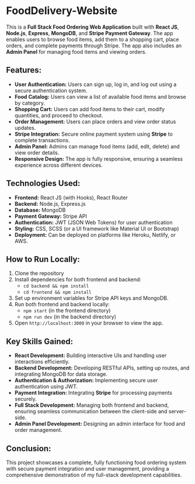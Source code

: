 ﻿# FoodDelivery-Website
This is a **Full Stack Food Ordering Web Application** built with **React JS**, **Node.js**, **Express**, **MongoDB**, and **Stripe Payment Gateway**. The app enables users to browse food items, add them to a shopping cart, place orders, and complete payments through Stripe. The app also includes an **Admin Panel** for managing food items and viewing orders.

## Features:
- **User Authentication:** Users can sign up, log in, and log out using a secure authentication system.
- **Food Catalog:** Users can view a list of available food items and browse by category.
- **Shopping Cart:** Users can add food items to their cart, modify quantities, and proceed to checkout.
- **Order Management:** Users can place orders and view order status updates.
- **Stripe Integration:** Secure online payment system using **Stripe** to complete transactions.
- **Admin Panel:** Admins can manage food items (add, edit, delete) and view order details.
- **Responsive Design:** The app is fully responsive, ensuring a seamless experience across different devices.

## Technologies Used:
- **Frontend:** React JS (with Hooks), React Router
- **Backend:** Node.js, Express.js
- **Database:** MongoDB
- **Payment Gateway:** Stripe API
- **Authentication:** JWT (JSON Web Tokens) for user authentication
- **Styling:** CSS, SCSS (or a UI framework like Material UI or Bootstrap)
- **Deployment:** Can be deployed on platforms like Heroku, Netlify, or AWS.

## How to Run Locally:
1. Clone the repository
2. Install dependencies for both frontend and backend:
    - `cd backend && npm install`
    - `cd frontend && npm install`
3. Set up environment variables for Stripe API keys and MongoDB.
4. Run both frontend and backend locally:
    - `npm start` (in the frontend directory)
    - `npm run dev` (in the backend directory)
5. Open `http://localhost:3000` in your browser to view the app.

## Key Skills Gained:
- **React Development:** Building interactive UIs and handling user interactions efficiently.
- **Backend Development:** Developing RESTful APIs, setting up routes, and integrating MongoDB for data storage.
- **Authentication & Authorization:** Implementing secure user authentication using JWT.
- **Payment Integration:** Integrating **Stripe** for processing payments securely.
- **Full Stack Development:** Managing both frontend and backend, ensuring seamless communication between the client-side and server-side.
- **Admin Panel Development:** Designing an admin interface for food and order management.

## Conclusion:
This project showcases a complete, fully functioning food ordering system with secure payment integration and user management, providing a comprehensive demonstration of my full-stack development capabilities.
